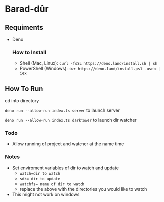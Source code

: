 # Barad-dûr
## Requiments

- Deno
    ### How to Install 
  - Shell (Mac, Linux):
  ```curl -fsSL https://deno.land/install.sh | sh```
  - PowerShell (Windows):
  ```iwr https://deno.land/install.ps1 -useb | iex```

## How To Run

cd into directory

``` deno run --allow-run index.ts server ``` to launch server

``` deno run --allow-run index.ts darktower ``` to launch dir watcher

### Todo 
 - Allow running of project and watcher at the name time

### Notes
- Set enviroment variables of dir to watch and update
  - ```watch=dir to watch``` 
  - ```sdk= dir to update```
  - ```watchfs= name of dir to watch```
  - replace the above with the directories you would like to watch 
- This might not work on windows